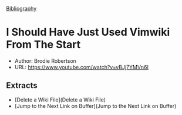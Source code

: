 [Bibliography](Bibliography)

# I Should Have Just Used Vimwiki From The Start

* Author: Brodie Robertson
* URL: <https://www.youtube.com/watch?v=vBJj7YMVn6I>

## Extracts

* [Delete a Wiki File](Delete a Wiki File)
* [Jump to the Next Link on Buffer](Jump to the Next Link on Buffer)
